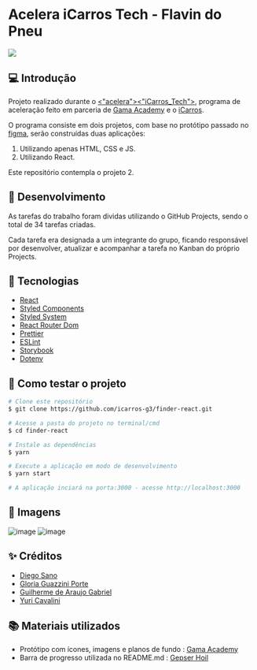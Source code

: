 # Acelera iCarros Tech - Flavin do Pneu

<img src="https://user-images.githubusercontent.com/45228799/177657093-3a8432c5-8ef6-4467-b3f8-c10ded0eebb2.png" />

## 💻 Introdução

Projeto realizado durante o [<"acelera"><"iCarros_Tech">](https://aceleraicarrostech.corporate.gama.academy/), programa de aceleração feito em parceria de [Gama Academy](https://www.gama.academy/) e o [iCarros](https://www.icarros.com.br/principal/index.jsp).

O programa consiste em dois projetos, com base no protótipo passado no [figma](https://www.figma.com/file/FnTOK15dbxgyBC2JqTMEpy/E-carros?node-id=2121%3A2407), serão construídas duas aplicações:

1. Utilizando apenas HTML, CSS e JS.
2. Utilizando React.

Este repositório contempla o projeto 2.

## :hammer: Desenvolvimento

As tarefas do trabalho foram dividas utilizando o GitHub Projects, sendo o total de 34 tarefas criadas.

Cada tarefa era designada a um integrante do grupo, ficando responsável por desenvolver, atualizar e acompanhar a tarefa no Kanban do próprio Projects.

## :wrench: Tecnologias

- [React](https://pt-br.reactjs.org/)
- [Styled Components](https://styled-components.com/)
- [Styled System](https://styled-system.com/)
- [React Router Dom](https://reactrouter.com/)
- [Prettier](https://prettier.io/)
- [ESLint](https://eslint.org/)
- [Storybook](https://storybook.js.org/)
- [Dotenv](https://www.npmjs.com/package/dotenv)

## :rocket: Como testar o projeto

```bash
# Clone este repositório
$ git clone https://github.com/icarros-g3/finder-react.git

# Acesse a pasta do projeto no terminal/cmd
$ cd finder-react

# Instale as dependências
$ yarn

# Execute a aplicação em modo de desenvolvimento
$ yarn start

# A aplicação inciará na porta:3000 - acesse http://localhost:3000
```

## :art: Imagens
![image](https://user-images.githubusercontent.com/45228799/177656795-4a67c6d1-003c-450f-b66a-7610f129aa2f.png)
![image](https://user-images.githubusercontent.com/45228799/177656964-e4c2522b-f350-47c2-b8e5-9c692051439c.png)

## :sparkles: Créditos

- [Diego Sano](https://github.com/diegosano)
- [Gloria Guazzini Porte](https://github.com/gloriaporte)
- [Guilherme de Araujo Gabriel](https://github.com/guilhermag)
- [Yuri Cavalini](https://github.com/yuricavalini)

## :books: Materiais utilizados

- Protótipo com ícones, imagens e planos de fundo : [Gama Academy](https://www.gama.academy/)
- Barra de progresso utilizada no README.md : [Gepser Hoil](https://github.com/gepser/markdown-progress)
